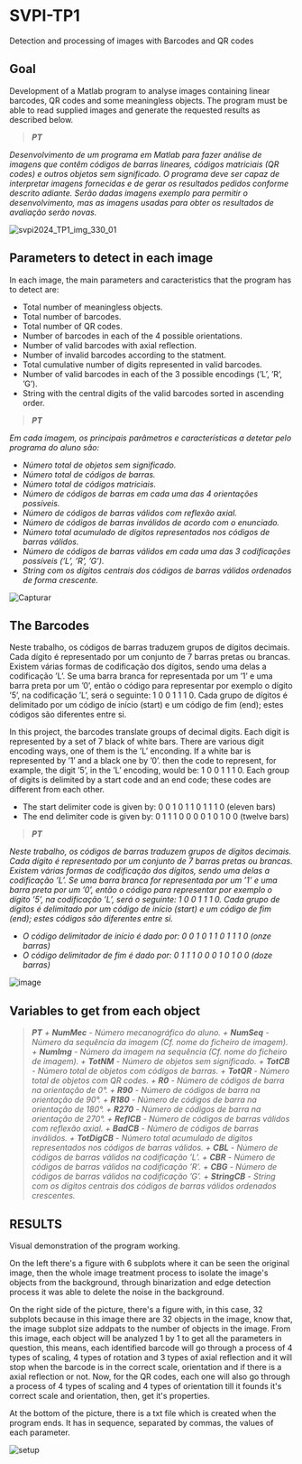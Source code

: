 # SVPI-TP1
Detection and processing of images with Barcodes and QR codes

## Goal
Development of a Matlab program to analyse images containing linear barcodes, QR codes and some meaningless objects. 
The program must be able to read supplied images and generate the requested results as described below.

> _**PT**_

 _Desenvolvimento de um programa em Matlab para fazer análise de imagens que contêm códigos de barras
lineares, códigos matriciais (QR codes) e outros objetos sem significado. O programa deve ser capaz de
interpretar imagens fornecidas e de gerar os resultados pedidos conforme descrito adiante. Serão dadas
imagens exemplo para permitir o desenvolvimento, mas as imagens usadas para obter os resultados de
avaliação serão novas._


![svpi2024_TP1_img_330_01](https://github.com/Nunoc99/SVPI-TP1/assets/114221939/3b3bc746-0495-42d6-804e-593d72aaa9e8)

 
## Parameters to detect in each image
In each image, the main parameters and caracteristics that the program has to detect are:
+ Total number of meaningless objects.
+ Total number of barcodes.
+ Total number of QR codes.
+ Number of barcodes in each of the 4 possible orientations.
+ Number of valid barcodes with axial reflection.
+ Number of invalid barcodes according to the statment.
+ Total cumulative number of digits represented in valid barcodes.
+ Number of valid barcodes in each of the 3 possible encodings (’L’, ’R’, ’G’).
+ String with the central digits of the valid barcodes sorted in ascending order.

> _**PT**_

 _Em cada imagem, os principais parâmetros e características a detetar pelo programa do aluno são:_
+ _Número total de objetos sem significado._
+ _Número total de códigos de barras._
+ _Número total de códigos matriciais._
+ _Número de códigos de barras em cada uma das 4 orientações possíveis._
+ _Número de códigos de barras válidos com reflexão axial._
+ _Número de códigos de barras inválidos de acordo com o enunciado._
+ _Número total acumulado de dígitos representados nos códigos de barras válidos._
+ _Número de códigos de barras válidos em cada uma das 3 codificações possíveis (’L’, ’R’, ’G’)._
+ _String com os dígitos centrais dos códigos de barras válidos ordenados de forma crescente._


![Capturar](https://github.com/Nunoc99/SVPI-TP1/assets/114221939/306f631a-995d-4163-9e90-d72609854b31)


## The Barcodes
Neste trabalho, os códigos de barras traduzem grupos de dígitos decimais. Cada dígito é representado
por um conjunto de 7 barras pretas ou brancas. Existem várias formas de codificação dos dígitos, sendo
uma delas a codificação ’L’. Se uma barra branca for representada por um ’1’ e uma barra preta por um
’0’, então o código para representar por exemplo o dígito ’5’, na codificação ’L’, será o seguinte: 1 0 0
1 1 1 0. Cada grupo de dígitos é delimitado por um código de início (start) e um código de fim (end);
estes códigos são diferentes entre si.

In this project, the barcodes translate groups of decimal digits. Each digit is represented by a set of 7
black of white bars. There are various digit encoding ways, one of them is the ’L’ enconding. If a white bar 
is represented by ’1’ and a black one by ’0’. then the code to represent, for example, the digit ’5’, in the 
’L’ encoding, would be: 1 0 0 1 1 1 0. Each group of digits is delimited by a start code and an end code; 
these codes are different from each other.

+ The start delimiter code is given by: 0 0 1 0 1 1 0 1 1 1 0 (eleven bars)
+ The end delimiter code is given by: 0 1 1 1 0 0 0 0 1 0 1 0 0 (twelve bars)

> _**PT**_

_Neste trabalho, os códigos de barras traduzem grupos de dígitos decimais. Cada dígito é representado
por um conjunto de 7 barras pretas ou brancas. Existem várias formas de codificação dos dígitos, sendo
uma delas a codificação ’L’. Se uma barra branca for representada por um ’1’ e uma barra preta por um
’0’, então o código para representar por exemplo o dígito ’5’, na codificação ’L’, será o seguinte: 1 0 0
1 1 1 0. Cada grupo de dígitos é delimitado por um código de início (start) e um código de fim (end);
estes códigos são diferentes entre si._
+ _O código delimitador de início é dado por: 0 0 1 0 1 1 0 1 1 1 0 (onze barras)_
+ _O código delimitador de fim é dado por: 0 1 1 1 0 0 0 1 0 1 0 0 (doze barras)_

![image](https://github.com/Nunoc99/SVPI-TP1/assets/114221939/75055310-b6d7-4ad0-b4a8-d14aefc11b64)


## Variables to get from each object
> _**PT**_
_+ **NumMec** - Número mecanográfico do aluno._
_+ **NumSeq** - Número da sequência da imagem (Cf. nome do ficheiro de imagem)._
_+ **NumImg** - Número da imagem na sequência (Cf. nome do ficheiro de imagem)._
_+ **TotNM** - Número de objetos sem significado._
_+ **TotCB** - Número total de objetos com códigos de barras._
_+ **TotQR** - Número total de objetos com QR codes._
_+ **R0** - Número de códigos de barra na orientação de 0°._
_+ **R90** - Número de códigos de barra na orientação de 90°._
_+ **R180** - Número de códigos de barra na orientação de 180°._
_+ **R270** - Número de códigos de barra na orientação de 270°._
_+ **ReflCB** - Número de códigos de barras válidos com reflexão axial._
_+ **BadCB** - Número de códigos de barras inválidos._
_+ **TotDigCB** - Número total acumulado de dígitos representados nos códigos de barras válidos._
_+ **CBL** - Número de códigos de barras válidos na codificação ’L’._
_+ **CBR** - Número de códigos de barras válidos na codificação ’R’._
_+ **CBG** - Número de códigos de barras válidos na codificação ’G’._
_+ **StringCB** - String com os dígitos centrais dos códigos de barras válidos ordenados crescentes._


## RESULTS
Visual demonstration of the program working.

On the left there's a figure with 6 subplots where it can be seen the original image, then the whole image treatment process to isolate the image's objects from the background, through binarization and edge detection process it was able to delete the noise in the background.

On the right side of the picture, there's a figure with, in this case, 32 subplots because in this image there are 32 objects in the image, know that, the image subplot size addpats to the number of objects in the image. From this image, each object will be analyzed 1 by 1 to get all the parameters in question, this means, each identified barcode will go through a process of 4 types of scaling, 4 types of rotation and 3 types of axial reflection and it will stop when the barcode is in the correct scale, orientation and if there is a axial reflection or not. Now, for the QR codes, each one will also go through a process of 4 types of scaling and 4 types of orientation till it founds it's correct scale and orientation, then, get it's properties.

At the bottom of the picture, there is a txt file which is created when the program ends. It has in sequence, separated by commas, the values of each parameter.

![setup](https://github.com/Nunoc99/SVPI-TP1/assets/114221939/68917b7a-296c-45d2-bec9-b803da5c5c24)

